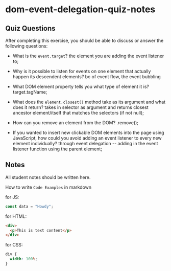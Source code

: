 # dom-event-delegation-quiz-notes

## Quiz Questions

After completing this exercise, you should be able to discuss or answer the following questions:

- What is the `event.target`?
the element you are adding the event listener to;

- Why is it possible to listen for events on one element that actually happen its descendent elements?
bc of event flow, the event bubbling

- What DOM element property tells you what type of element it is?
target.tagName;

- What does the `element.closest()` method take as its argument and what does it return?
takes in selector as argument and returns closest ancestor element/itself that matches the selectors (if not null);

- How can you remove an element from the DOM?
.remove();

- If you wanted to insert new clickable DOM elements into the page using JavaScript, how could you avoid adding an event listener to every new element individually?
through event delegation -- adding in the event listener function using the parent element;

## Notes

All student notes should be written here.


How to write `Code Examples` in markdown

for JS:

```javascript
const data = "Howdy";
```

for HTML:

```html
<div>
  <p>This is text content</p>
</div>
```

for CSS:

```css
div {
  width: 100%;
}
```
